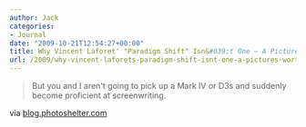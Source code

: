 ```yaml
---
author: Jack
categories:
- Journal
date: "2009-10-21T12:54:27+00:00"
title: Why Vincent Laforet' "Paradigm Shift" Isn&#039;t One – A Picture' Worth
url: /2009/why-vincent-laforets-paradigm-shift-isnt-one-a-pictures-worth/
---
```


<div class="posterous_bookmarklet_entry">
  <blockquote class="posterous_short_quote">
    But you and I aren't going to pick up a Mark IV or D3s and suddenly become proficient at screenwriting.</p>
  </blockquote>
  
  <div class="posterous_quote_citation">
    via <a href="http://blog.photoshelter.com/corp/2009/10/why-vincent-laforets-paradigm.html">blog.photoshelter.com</a>
  </div></p>
</div>